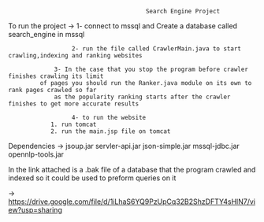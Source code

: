 
                                           Search Engine Project
					   
To run the project ->
		      1- connect to mssql and Create a database called search_engine in mssql

                      2- run the file called CrawlerMain.java to start crawling,indexing and ranking websites
		      
		         3- In the case that you stop the program before crawler finishes crawling its limit
			 of pages you should run the Ranker.java module on its own to rank pages crawled so far
		         as the popularity ranking starts after the crawler finishes to get more accurate results 
			 
                      4- to run the website 
				1. run tomcat
				2. run the main.jsp file on tomcat 
				
				
Dependencies ->  jsoup.jar
		 servler-api.jar
		 json-simple.jar
		 mssql-jdbc.jar
		 opennlp-tools.jar

In the link attached is a .bak file of a database that the program crawled and indexed so it could be
used to preform queries on it

-> https://drive.google.com/file/d/1iLhaS6YQ9PzUpCq32B2ShzDFTY4sHlN7/view?usp=sharing
